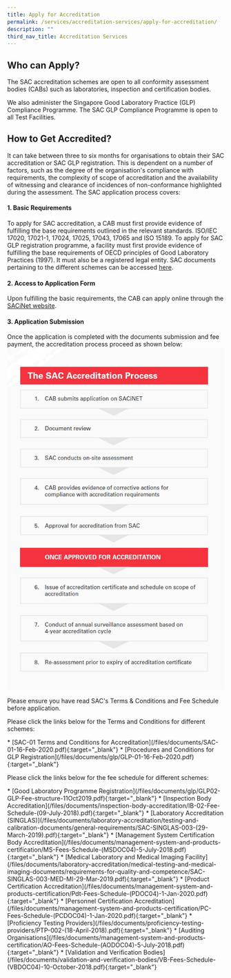 ```yaml
---
title: Apply for Accreditation
permalink: /services/accreditation-services/apply-for-accreditation/
description: ""
third_nav_title: Accreditation Services
---
```

## Who can Apply?
The SAC accreditation schemes are open to all conformity assessment bodies (CABs) such as laboratories, inspection and certification bodies.

We also administer the Singapore Good Laboratory Practice (GLP) Compliance Programme. The SAC GLP Compliance Programme is open to all Test Facilities.

## How to Get Accredited?

It can take between three to six months for organisations to obtain their SAC accreditation or SAC GLP registration.  This is dependent on a number of factors, such as the degree of the organisation's compliance with requirements, the complexity of scope of accreditation and the availability of witnessing and clearance of incidences of non-conformance highlighted during the assessment. The SAC application process covers:

#### 1. Basic Requirements

To apply for SAC accreditation, a CAB must first provide evidence of fulfilling the base requirements outlined in the relevant standards. ISO/IEC 17020, 17021-1, 17024, 17025, 17043, 17065 and ISO 15189. To apply for SAC GLP registration programme, a facility must first provide evidence of fulfilling the base requirements of OECD principles of Good Laboratory Practices (1997).  It must also be a registered legal entity. SAC documents pertaining to the different schemes can be accessed [here](/resources/sac-documents).
 
  
#### 2. Access to Application Form
Upon fulfilling the basic requirements, the CAB can apply online through the [SACiNet website](https://sacinet2.enterprisesg.gov.sg/).


#### 3. Application Submission
Once the application is completed with the documents submission and fee payment, the accreditation process proceed as shown below:
![sac accreditation process flow chart](/images/services/sac-accreditation-process-flowchart.jpg)

Please ensure you have read SAC's Terms &amp; Conditions and Fee Schedule before application.  

Please click the links below for the Terms and Conditions for different schemes:
 
\* \[SAC-01 Terms and Conditions for Accreditation\](/files/documents/SAC-01-16-Feb-2020.pdf){:target="\_blank"}
\* \[Procedures and Conditions for GLP Registration\](/files/documents/glp/GLP-01-16-Feb-2020.pdf){:target="\_blank"}
<!-- COMMENT: The {:target="\_blank"} syntax at the end of the Markdown document link is used to open the document in a new window tab -->

Please click the links below for the fee schedule for different schemes: 
<!-- COMMENT: The {:target="\_blank"} syntax at the end of the Markdown document link is used to open the document in a new window tab -->
\* \[Good Laboratory Programme Registration\](/files/documents/glp/GLP02-GLP-Fee-structure-11Oct2019.pdf){:target="\_blank"}
\* \[Inspection Body Accreditation\](/files/documents/inspection-body-accreditation/IB-02-Fee-Schedule-(09-July-2018).pdf){:target="\_blank"}
\* \[Laboratory Accreditation (SINGLAS)\](/files/documents/laboratory-accreditation/testing-and-calibration-documents/general-requirements/SAC-SINGLAS-003-(29-March-2019).pdf){:target="\_blank"}
\* \[Management System Certification Body Accreditation\](/files/documents/management-system-and-products-certification/MS-Fees-Schedule-(MSDOC04)-5-July-2018.pdf){:target="\_blank"}
\* \[Medical Laboratory and Medical Imaging Facility\](/files/documents/laboratory-accreditation/medical-testing-and-medical-imaging-documents/requirements-for-quality-and-competence/SAC-SINGLAS-003-MED-MI-29-Mar-2019.pdf){:target="\_blank"}
\* \[Product Certification Accreditation\](/files/documents/management-system-and-products-certification/Pdt-Fees-Schedule-(PDOC04)-1-Jan-2020.pdf){:target="\_blank"}
\* \[Personnel Certification Accreditation\](/files/documents/management-system-and-products-certification/PC-Fees-Schedule-(PCDOC04)-1-Jan-2020.pdf){:target="\_blank"}
\* \[Proficiency Testing Providers\](/files/documents/proficiency-testing-providers/PTP-002-(18-April-2018).pdf){:target="\_blank"}
\* \[Auditing Organisations\](/files/documents/management-system-and-products-certification/AO-Fees-Schedule-(AODOC04)-5-July-2018.pdf){:target="\_blank"}
\* \[Validation and Verification Bodies\](/files/documents/validation-and-verification-bodies/VB-Fees-Schedule-(VBDOC04)-10-October-2018.pdf){:target="\_blank"}